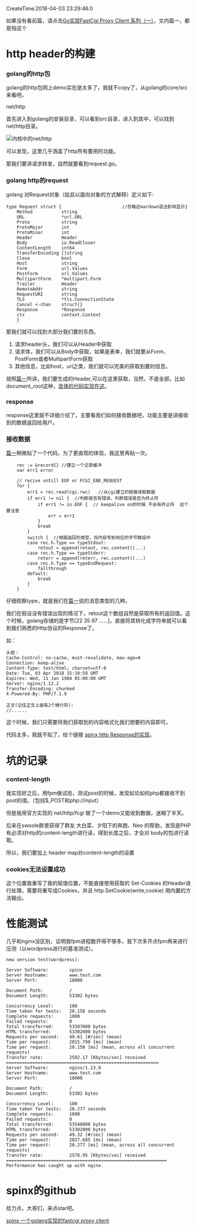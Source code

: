 CreateTime:2018-04-03 23:29:46.0

如果没有看前篇，请点击[Go实现FastCgi Proxy Client 系列（一）](https://my.oschina.net/lwl1989/blog/1788957)，文内篇一，都是指这个

# http header的构建

### golang的http包

golang的http包网上demo实在是太多了，我就不copy了，从golang的core/src来看吧。

net/http

首先进入到golang的安装目录，可以看到src目录，进入到其中，可以找到net/http目录。

![内核中的net/http](https://static.oschina.net/uploads/img/201804/03223611_Csci.jpg "在这里输入图片标题")

可以发现，这里几乎涵盖了http所有要用的功能。

那我们要讲请求转发，自然就要看到request.go。

### golang http的request
golang 对Request对象（姑且以面向对象的方式解释）定义如下:
```
type Request struct {                       //忽略这mardown语法影响显示}
	Method           string
	URL              *url.URL
	Proto            string
	ProtoMajor       int
	ProtoMinor       int    
	Header           Header
	Body             io.ReadCloser
	ContentLength    int64
	TransferEncoding []string
	Close            bool
	Host             string
	Form             url.Values
	PostForm         url.Values
	MultipartForm    *multipart.Form
	Trailer          Header
	RemoteAddr       string
	RequestURI       string
	TLS              *tls.ConnectionState
	Cancel <-chan    struct{}
	Response         *Response
	ctx              context.Context
    }
```
那我们就可以找到大部分我们要的东西。
1. 请求header头，我们可以从Header中获取
2. 请求体，我们可以从Body中获取，如果是表单，我们就要从Form、PostForm或者MultipartForm获取
3. 其他信息，比如host，url之类，我们就可以完美的获取到要的信息。

按照[篇一](https://my.oschina.net/lwl1989/blog/1788957)所讲，我们要生成的Header,可以在这里获取，当然，不是全部。比如document_root这种，[具体的代码实现在这](https://github.com/lwl1989/spinx/blob/master/core/request.go)。

### response
 
response这里就不详细介绍了，主要看我们如何接收数据吧，功能主要是讲接收到的数据返回给用户。

### 接收数据
   
[篇一](https://my.oschina.net/lwl1989/blog/1788957)稍微贴了一个代码，为了更直观的体现，我这里再贴一次。

```
    rec := &record{} //建立一个记录缓冲
	var err1 error

	// recive untill EOF or FCGI_END_REQUEST
	for {
		err1 = rec.read(cgi.rwc)   //从cgi建立的链接读取数据
		if err1 != nil {  //判断是否有错误，判断错误是否为终止符
			if err1 != io.EOF {  // keepalive on的时候 不会有终止符  这个要注意
				err = err1
			}
			break
		}
		switch {  //根据返回的类型，将内容写到响应的字节数组中
		case rec.h.Type == typeStdout:   
			retout = append(retout, rec.content()...)
		case rec.h.Type == typeStderr:
			reterr = append(reterr, rec.content()...)
		case rec.h.Type == typeEndRequest:
			fallthrough
		default:
			break
		}
	}
```
仔细观察type，就是我们在[篇一](https://my.oschina.net/lwl1989/blog/1788957)说的消息类型的几种。

我们在假设没有错误出现的情况下，retout这个数组自然是获取所有的返回值。这个时候，golang存储的是字节[22 35 97 ......]，直接将其转化成字符串就可以看到我们熟悉的Http协议的Response了。

如：
```
头部：
Cache-Control: no-cache, must-revalidate, max-age=0
Connection: keep-alive
Content-Type: text/html; charset=utf-8
Date: Tue, 03 Apr 2018 15:10:58 GMT
Expires: Wed, 11 Jan 1984 05:00:00 GMT
Server: nginx/1.12.2
Transfer-Encoding: chunked
X-Powered-By: PHP/7.1.9

正文(记住正文上面有2个换行符):
//......
```
这个时候，我们只需要将我们获取到的内容格式化我们想要的内容即可。

代码太多，我就不贴了，给个链接 [spinx http Response的实现](https://github.com/lwl1989/spinx/blob/master/core/response.go)。

# 坑的记录 

### content-length

我实现好之后，用fpm做试验，测试post的时候，发现如论如何php都接收不到post的值。（包括$_POST和php://input）

但是我用官方实现的 net/http/fcgi 做了一个demo又能收到数据，迷糊了半天。

后来在swoole群里获得了群友 大白菜、夕阳下的奔跑、Neo  的帮助，发现是PHP有必须对http的content-length进行读，得到长度之后，才会对 body的包进行读取。

所以，我们要加上 header map对content-length的设置

### cookies无法设置成功

这个位置我重写了我的赋值位置，不能直接使用获取的 Set-Cookies 的Header进行处理，需要将重写成Cookies，并且 http.SetCookie(write,cookie) 用内置的方法输出。

# 性能测试

几乎和nginx没区别，证明我fpm进程数开得不够多，我下次多开点fpm再来进行压测（以wordpress进行的基准测试）。
```
new version test(wordpress):

Server Software:        spinx
Server Hostname:        www.test.com
Server Port:            18000

Document Path:          /
Document Length:        53302 bytes

Concurrency Level:      100
Time taken for tests:   20.158 seconds
Complete requests:      1000
Failed requests:        0
Total transferred:      53507000 bytes
HTML transferred:       53302000 bytes
Requests per second:    49.61 [#/sec] (mean)
Time per request:       2015.799 [ms] (mean)
Time per request:       20.158 [ms] (mean, across all concurrent requests)
Transfer rate:          2592.17 [Kbytes/sec] received
==========================================================
Server Software:        nginx/1.13.9
Server Hostname:        www.test.com
Server Port:            18000

Document Path:          /
Document Length:        53302 bytes

Concurrency Level:      100
Time taken for tests:   20.277 seconds
Complete requests:      1000
Failed requests:        0
Total transferred:      53548000 bytes
HTML transferred:       53302000 bytes
Requests per second:    49.32 [#/sec] (mean)
Time per request:       2027.685 [ms] (mean)
Time per request:       20.277 [ms] (mean, across all concurrent requests)
Transfer rate:          2578.95 [Kbytes/sec] received
=============================================================
Performance has caught up with nginx.
```

# spinx的github

给力点，大哥们，来点star吧。

[spinx 一个golang实现的fastcgi proxy client](https://github.com/lwl1989/spinx)
